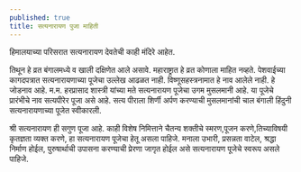 ```yaml
---
published: true
title: सत्यनारायण पुजा माहिती
---
```



हिमालयाच्या परिसरात सत्यनारायण देवतेची काही मंदिरे आहेत. 

तिथून हे व्रत बंगालमध्ये व खाली दक्षिणेत आले असावे. महाराष्ट्रात हे व्रत कोणाला माहित नव्हते. पेशवाईच्या कागदपत्रात सत्यनारायणाच्या पूजेचा उल्लेख आढळत नाही. विष्णूसहस्त्रनामात हे नाव आलेले नाही. हे जोडनाव आहे. म.म. हरप्रासाद शास्त्री यांच्या मते सत्यनारायण पूजेचा उगम मुसलमानी आहे. या पूजेचे प्रारंभीचे नाव सत्यपीरेर पूजा असे आहे. सत्य पीराला शिर्णी अर्पण करण्याची मुसलमानांची चाल बंगाली हिंदुनी सत्यनारायणाच्या पूजेत स्वीकारली.  

श्री सत्यनारायण ही सगुण पूजा आहे. काही विशेष निमित्ताने चैतन्य शक्तीचे स्मरण,पूजन करणे,तिच्याविषयी कृतज्ञता व्यक्त करणे, हा सत्यनारायण पूजेचा हेतू असला पाहिजे. मनाला उभारी, प्रसन्नता वाटेल, श्रद्धा निर्माण होईल, पुरुषार्थाची उपासना करण्याची प्रेरणा जागृत होईल असे सत्यनारायण पूजेचे स्वरूप असले पाहिजे.
